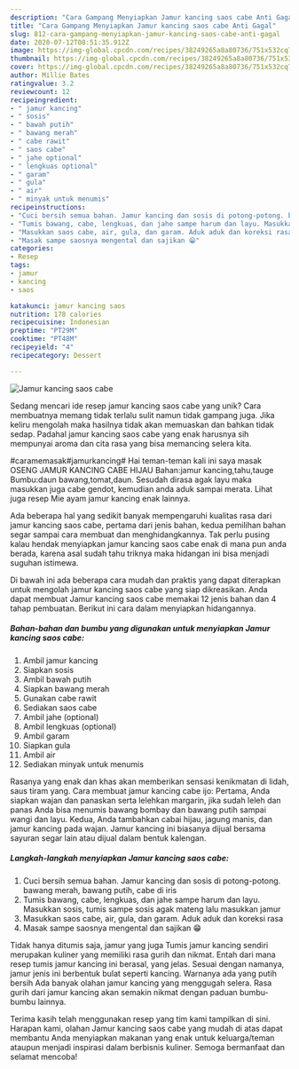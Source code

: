 ```yaml
---
description: "Cara Gampang Menyiapkan Jamur kancing saos cabe Anti Gagal"
title: "Cara Gampang Menyiapkan Jamur kancing saos cabe Anti Gagal"
slug: 812-cara-gampang-menyiapkan-jamur-kancing-saos-cabe-anti-gagal
date: 2020-07-12T08:51:35.912Z
image: https://img-global.cpcdn.com/recipes/38249265a8a80736/751x532cq70/jamur-kancing-saos-cabe-foto-resep-utama.jpg
thumbnail: https://img-global.cpcdn.com/recipes/38249265a8a80736/751x532cq70/jamur-kancing-saos-cabe-foto-resep-utama.jpg
cover: https://img-global.cpcdn.com/recipes/38249265a8a80736/751x532cq70/jamur-kancing-saos-cabe-foto-resep-utama.jpg
author: Millie Bates
ratingvalue: 3.2
reviewcount: 12
recipeingredient:
- " jamur kancing"
- " sosis"
- " bawah putih"
- " bawang merah"
- " cabe rawit"
- " saos cabe"
- " jahe optional"
- " lengkuas optional"
- " garam"
- " gula"
- " air"
- " minyak untuk menumis"
recipeinstructions:
- "Cuci bersih semua bahan. Jamur kancing dan sosis di potong-potong. bawang merah, bawang putih, cabe di iris"
- "Tumis bawang, cabe, lengkuas, dan jahe sampe harum dan layu. Masukkan sosis, tumis sampe sosis agak mateng lalu masukkan jamur"
- "Masukkan saos cabe, air, gula, dan garam. Aduk aduk dan koreksi rasa"
- "Masak sampe saosnya mengental dan sajikan 😁"
categories:
- Resep
tags:
- jamur
- kancing
- saos

katakunci: jamur kancing saos 
nutrition: 178 calories
recipecuisine: Indonesian
preptime: "PT29M"
cooktime: "PT48M"
recipeyield: "4"
recipecategory: Dessert

---
```



![Jamur kancing saos cabe](https://img-global.cpcdn.com/recipes/38249265a8a80736/751x532cq70/jamur-kancing-saos-cabe-foto-resep-utama.jpg)

Sedang mencari ide resep jamur kancing saos cabe yang unik? Cara membuatnya memang tidak terlalu sulit namun tidak gampang juga. Jika keliru mengolah maka hasilnya tidak akan memuaskan dan bahkan tidak sedap. Padahal jamur kancing saos cabe yang enak harusnya sih mempunyai aroma dan cita rasa yang bisa memancing selera kita.

#caramemasak#jamurkancing# Hai teman-teman kali ini saya masak OSENG JAMUR KANCING CABE HIJAU Bahan:jamur kancing,tahu,tauge Bumbu:daun bawang,tomat,daun. Sesudah dirasa agak layu maka masukkan juga cabe gendot, kemudian anda aduk sampai merata. Lihat juga resep Mie ayam jamur kancing enak lainnya.

Ada beberapa hal yang sedikit banyak mempengaruhi kualitas rasa dari jamur kancing saos cabe, pertama dari jenis bahan, kedua pemilihan bahan segar sampai cara membuat dan menghidangkannya. Tak perlu pusing kalau hendak menyiapkan jamur kancing saos cabe enak di mana pun anda berada, karena asal sudah tahu triknya maka hidangan ini bisa menjadi suguhan istimewa.


Di bawah ini ada beberapa cara mudah dan praktis yang dapat diterapkan untuk mengolah jamur kancing saos cabe yang siap dikreasikan. Anda dapat membuat Jamur kancing saos cabe memakai 12 jenis bahan dan 4 tahap pembuatan. Berikut ini cara dalam menyiapkan hidangannya.

<!--inarticleads1-->

##### Bahan-bahan dan bumbu yang digunakan untuk menyiapkan Jamur kancing saos cabe:

1. Ambil  jamur kancing
1. Siapkan  sosis
1. Ambil  bawah putih
1. Siapkan  bawang merah
1. Gunakan  cabe rawit
1. Sediakan  saos cabe
1. Ambil  jahe (optional)
1. Ambil  lengkuas (optional)
1. Ambil  garam
1. Siapkan  gula
1. Ambil  air
1. Sediakan  minyak untuk menumis


Rasanya yang enak dan khas akan memberikan sensasi kenikmatan di lidah, saus tiram yang. Cara membuat jamur kancing cabe ijo: Pertama, Anda siapkan wajan dan panaskan serta lelehkan margarin, jika sudah leleh dan panas Anda bisa menumis bawang bombay dan bawang putih sampai wangi dan layu. Kedua, Anda tambahkan cabai hijau, jagung manis, dan jamur kancing pada wajan. Jamur kancing ini biasanya dijual bersama sayuran segar lain atau dijual dalam bentuk kalengan. 

<!--inarticleads2-->

##### Langkah-langkah menyiapkan Jamur kancing saos cabe:

1. Cuci bersih semua bahan. Jamur kancing dan sosis di potong-potong. bawang merah, bawang putih, cabe di iris
1. Tumis bawang, cabe, lengkuas, dan jahe sampe harum dan layu. Masukkan sosis, tumis sampe sosis agak mateng lalu masukkan jamur
1. Masukkan saos cabe, air, gula, dan garam. Aduk aduk dan koreksi rasa
1. Masak sampe saosnya mengental dan sajikan 😁


Tidak hanya ditumis saja, jamur yang juga Tumis jamur kancing sendiri merupakan kuliner yang memiliki rasa gurih dan nikmat. Entah dari mana resep tumis jamur kancing ini berasal, yang jelas. Sesuai dengan namanya, jamur jenis ini berbentuk bulat seperti kancing. Warnanya ada yang putih bersih Ada banyak olahan jamur kancing yang menggugah selera. Rasa gurih dari jamur kancing akan semakin nikmat dengan paduan bumbu-bumbu lainnya. 

Terima kasih telah menggunakan resep yang tim kami tampilkan di sini. Harapan kami, olahan Jamur kancing saos cabe yang mudah di atas dapat membantu Anda menyiapkan makanan yang enak untuk keluarga/teman ataupun menjadi inspirasi dalam berbisnis kuliner. Semoga bermanfaat dan selamat mencoba!

